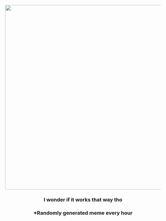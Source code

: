 <p align="center">
        <img src="https://i.redd.it/7u6eyvczv3c91.jpg" width="600" height="600">
        </p>
        <h3 align="center">I wonder if it works that way tho</h3>
        <h3 align="center">*Randomly generated meme every hour</h3>
    